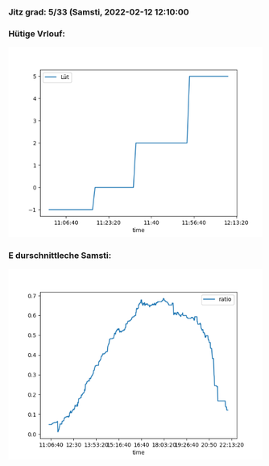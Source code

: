 ### Jitz grad: 5/33 (Samsti, 2022-02-12 12:10:00

### Hütige Vrlouf:
![Graph](Today.png)

### E durschnittleche Samsti:
![Graph](Samsti.png)